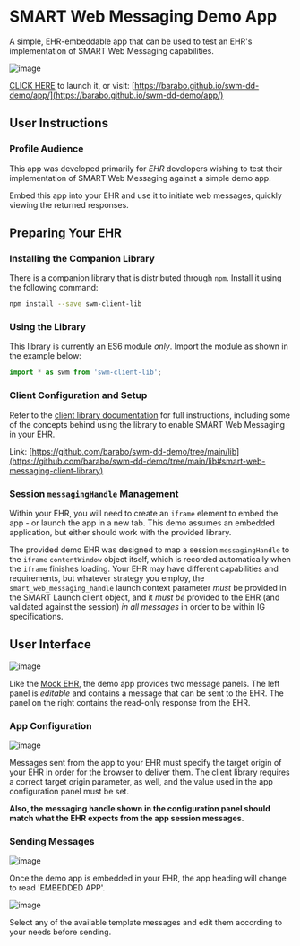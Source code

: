 # SMART Web Messaging Demo App

A simple, EHR-embeddable app that can be used to test an EHR's implementation of SMART Web Messaging capabilities.

![image](https://user-images.githubusercontent.com/4342684/121302968-182fe480-c8c0-11eb-927f-f4b96bd25508.png)

[CLICK HERE](https://barabo.github.io/swm-dd-demo/app/) to launch it, or visit: [https://barabo.github.io/swm-dd-demo/app/](https://barabo.github.io/swm-dd-demo/app/)

## User Instructions

### Profile Audience

This app was developed primarily for *EHR* developers wishing to test their implementation of SMART Web Messaging against a simple demo app.

Embed this app into your EHR and use it to initiate web messages, quickly viewing the returned responses.

## Preparing Your EHR

### Installing the Companion Library

There is a companion library that is distributed through `npm`.  Install it using the following command:

```bash
npm install --save swm-client-lib
```

### Using the Library

This library is currently an ES6 module *only*.  Import the module as shown in the example below:

```js
import * as swm from 'swm-client-lib';
```

### Client Configuration and Setup

Refer to the [client library documentation](https://github.com/barabo/swm-dd-demo/tree/main/lib#smart-web-messaging-client-library) for full instructions, including some of the concepts behind using the library to enable SMART Web Messaging in your EHR.

Link: [https://github.com/barabo/swm-dd-demo/tree/main/lib](https://github.com/barabo/swm-dd-demo/tree/main/lib#smart-web-messaging-client-library)

### Session `messagingHandle` Management

Within your EHR, you will need to create an `iframe` element to embed the app - or launch the app in a new tab.  This demo assumes an embedded application, but either should work with the provided library.

The provided demo EHR was designed to map a session `messagingHandle` to the `iframe` `contentWindow` object itself, which is recorded automatically when the `iframe` finishes loading.  Your EHR may have different capabilities and requirements, but whatever strategy you employ, the `smart_web_messaging_handle` launch context parameter *must* be provided in the SMART Launch client object, and it *must be* provided to the EHR (and validated against the session) *in all messages* in order to be within IG specifications.

## User Interface

![image](https://user-images.githubusercontent.com/4342684/121302929-09493200-c8c0-11eb-8508-207c3b9e69da.png)

Like the [Mock EHR](https://barabo.github.io/swm-dd-demo/ehr-users.html#user-interface), the demo app provides two message panels.  The left panel is *editable* and contains a message that can be sent to the EHR.  The panel on the right contains the read-only response from the EHR.

### App Configuration

![image](https://user-images.githubusercontent.com/4342684/121304936-9ab9a380-c8c2-11eb-9866-dbeb0cca7cdd.png)

Messages sent from the app to your EHR must specify the target origin of your EHR in order for the browser to deliver them.  The client library requires a
correct target origin parameter, as well, and the value used in the app configuration panel must be set.

**Also, the messaging handle shown in the configuration panel should match what the EHR expects from the app session messages.**

### Sending Messages

![image](https://user-images.githubusercontent.com/4342684/121305712-8a55f880-c8c3-11eb-8db1-2f69a84ae726.png)

Once the demo app is embedded in your EHR, the app heading will change to read 'EMBEDDED APP'.

![image](https://user-images.githubusercontent.com/4342684/121306129-19631080-c8c4-11eb-99ab-220cb4d32201.png)

Select any of the available template messages and edit them according to your needs before sending.
